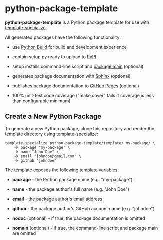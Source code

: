 # python-package-template

**python-package-template** is a Python package template for use with
[template-specialize](https://pypi.org/project/template-specialize/).

All generated packages have the following functionality:

- use [Python Build](https://github.com/craigahobbs/python-build#readme) for build and development experience

- contain setup.py ready to upload to [PyPI](https://pypi.org/)

- setup installs command-line script and [package main](https://docs.python.org/3/library/__main__.html) (optional)

- generates package documentation with [Sphinx](https://pypi.org/project/Sphinx/) (optional)

- publishes package documentation to [GitHub Pages](https://pages.github.com/) (optional)

- 100% unit-test code coverage ("make cover" fails if coverage is less than configurable minimum)


## Create a New Python Package

To generate a new Python package, clone this repository and render the template directory using template-specialize:

```
template-specialize python-package-template/template/ my-package/ \
    -k package "my-package" \
    -k name "John Doe" \
    -k email "johndoe@gmail.com" \
    -k github "johndoe"
```

The template exposes the following template variables:

- **package** - the Python package name (e.g. "my-package")

- **name** - the package author's full name (e.g. "John Doe")

- **email** - the package author's email address

- **github** - the package author's GitHub account name (e.g. "johndoe")

- **nodoc** (optional) - if true, the package documentation is omitted

- **nomain** (optional) - if true, the command-line script and package main are omitted
